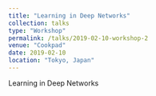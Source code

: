 ```yaml
---
title: "Learning in Deep Networks"
collection: talks
type: "Workshop"
permalink: /talks/2019-02-10-workshop-2
venue: "Cookpad"
date: 2019-02-10
location: "Tokyo, Japan"
---
```


Learning in Deep Networks
